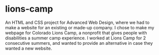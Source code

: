 # lions-camp
An HTML and CSS project for Advanced Web Design, where we had to make a website for an existing or made-up company.
I chose to make my webpage for Colorado Lions Camp, a nonprofit that gives people with disabilities a summer camp experience.
I worked at Lions Camp for 2 consecutive summers, and wanted to provide an alternative in case they wanted a new website.
